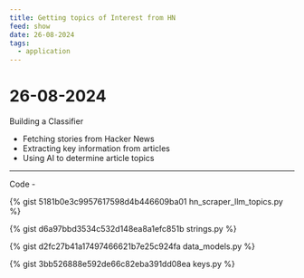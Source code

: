 ```yaml
---
title: Getting topics of Interest from HN
feed: show
date: 26-08-2024
tags:
  - application
---
```


# 26-08-2024

Building a Classifier
   - Fetching stories from Hacker News
   - Extracting key information from articles
   - Using AI to determine article topics

---

Code -

{% gist 5181b0e3c9957617598d4b446609ba01 hn_scraper_llm_topics.py %}


{% gist d6a97bbd3534c532d148ea8a1efc851b strings.py %}

{% gist d2fc27b41a17497466621b7e25c924fa data_models.py %}

{% gist 3bb526888e592de66c82eba391dd08ea keys.py %}
